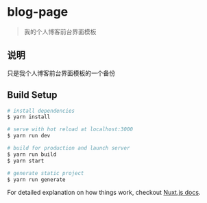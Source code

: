 # blog-page

> 我的个人博客前台界面模板

## 说明

只是我个人博客前台界面模板的一个备份

## Build Setup

```bash
# install dependencies
$ yarn install

# serve with hot reload at localhost:3000
$ yarn run dev

# build for production and launch server
$ yarn run build
$ yarn start

# generate static project
$ yarn run generate
```

For detailed explanation on how things work, checkout [Nuxt.js docs](https://nuxtjs.org).
